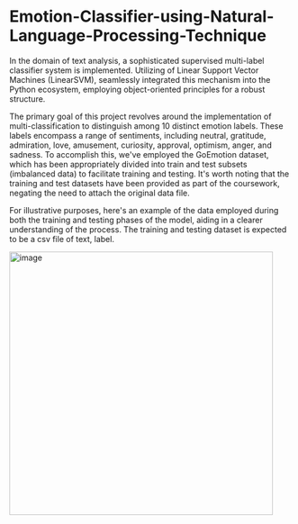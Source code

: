 # Emotion-Classifier-using-Natural-Language-Processing-Technique

In the domain of text analysis, a sophisticated supervised multi-label classifier system is implemented. Utilizing of Linear Support Vector Machines (LinearSVM), seamlessly integrated this mechanism into the Python ecosystem, employing object-oriented principles for a robust structure.

The primary goal of this project revolves around the implementation of multi-classification to distinguish among 10 distinct emotion labels. These labels encompass a range of sentiments, including neutral, gratitude, admiration, love, amusement, curiosity, approval, optimism, anger, and sadness. To accomplish this, we've employed the GoEmotion dataset, which has been appropriately divided into train and test subsets (imbalanced data) to facilitate training and testing. It's worth noting that the training and test datasets have been provided as part of the coursework, negating the need to attach the original data file.

For illustrative purposes, here's an example of the data employed during both the training and testing phases of the model, aiding in a clearer understanding of the process. The training and testing  dataset is expected to be a csv file of text, label. 


<img width="468" alt="image" src="https://github.com/Vrushabh22/Emotion-Classifier-using-Natural-Language-Processing-Technique/assets/120533599/3f7239dc-8dff-419c-909a-261999fb9a61">


